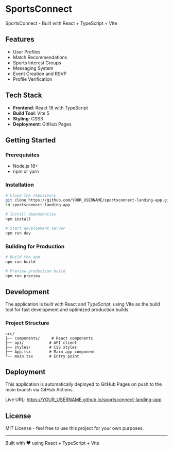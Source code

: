 # SportsConnect

SportsConnect - Built with React + TypeScript + Vite

## Features

- User Profiles
- Match Recommendations
- Sports Interest Groups
- Messaging System
- Event Creation and RSVP
- Profile Verification

## Tech Stack

- **Frontend**: React 18 with TypeScript
- **Build Tool**: Vite 5
- **Styling**: CSS3
- **Deployment**: GitHub Pages

## Getting Started

### Prerequisites

- Node.js 18+ 
- npm or yarn

### Installation

```bash
# Clone the repository
git clone https://github.com/YOUR_USERNAME/sportsconnect-landing-app.git
cd sportsconnect-landing-app

# Install dependencies
npm install

# Start development server
npm run dev
```

### Building for Production

```bash
# Build the app
npm run build

# Preview production build
npm run preview
```

## Development

The application is built with React and TypeScript, using Vite as the build tool for fast development and optimized production builds.

### Project Structure

```
src/
├── components/     # React components
├── api/           # API client
├── styles/        # CSS styles
├── App.tsx        # Main app component
└── main.tsx       # Entry point
```

## Deployment

This application is automatically deployed to GitHub Pages on push to the main branch via GitHub Actions.

Live URL: https://YOUR_USERNAME.github.io/sportsconnect-landing-app

## License

MIT License - feel free to use this project for your own purposes.

---

Built with ❤️ using React + TypeScript + Vite